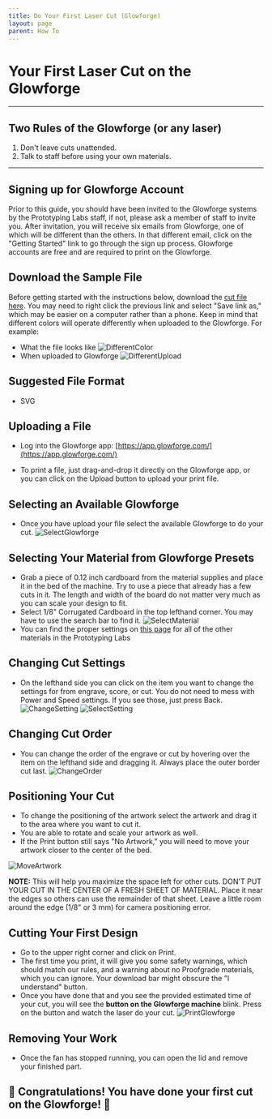 ```yaml
---
title: Do Your First Laser Cut (Glowforge)
layout: page
parent: How To
---
```


# Your First Laser Cut on the Glowforge

---
## Two Rules of the Glowforge (or any laser)

1. Don't leave cuts unattended.
1. Talk to staff before using your own materials.

---

## Signing up for Glowforge Account
Prior to this guide, you should have been invited to the Glowforge systems by the Prototyping Labs staff, if not, please ask a member of staff to invite you. After invitation, you will receive six emails from Glowforge, one of which will be different than the others. In that different email, click on the "Getting Started" link to go through the sign up process. Glowforge accounts are free and are required to print on the Glowforge.

## Download the Sample File

Before getting started with the instructions below, download the [cut file here](/assets/images/first_laser_cut/gix_first_cut.svg). You may need to right click the previous link and select "Save link as," which may be easier on a computer rather than a phone. Keep in mind that different colors will operate differently when uploaded to the Glowforge. For example:

- What the file looks like
  ![DifferentColor](/assets/images/first_laser_cut/different_color.png)
- When uploaded to Glowforge
  ![DifferentUpload](/assets/images/first_laser_cut/uploaded_file.jpg)

## Suggested File Format

- SVG

## Uploading a File

- Log into the Glowforge app: [https://app.glowforge.com/](https://app.glowforge.com/)

- To print a file, just drag-and-drop it directly on the Glowforge app, or you can click on the Upload button to upload your print file.

## Selecting an Available Glowforge

- Once you have upload your file select the available Glowforge to do your cut.
  ![SelectGlowforge](/assets/images/first_laser_cut/select_glowforge.gif)

## Selecting Your Material from Glowforge Presets

- Grab a piece of 0.12 inch cardboard from the material supplies and place it in the bed of the machine. Try to use a piece that already has a few cuts in it. The length and width of the board do not matter very much as you can scale your design to fit.
- Select 1/8" Corrugated Cardboard in the top lefthand corner. You may have to use the search bar to find it.
  ![SelectMaterial](/assets/images/first_laser_cut/select_material.png)
- You can find the proper settings on [this page](https://gixlabs.github.io/tools/laser_cutters/glowforge.html) for all of the other materials in the Prototyping Labs

## Changing Cut Settings

- On the lefthand side you can click on the item you want to change the settings for from engrave, score, or cut. You do not need to mess with Power and Speed settings. If you see those, just press Back.
  ![ChangeSetting](/assets/images/first_laser_cut/change_settings.png)
  ![SelectSetting](/assets/images/first_laser_cut/select_settings.jpg)

## Changing Cut Order

- You can change the order of the engrave or cut by hovering over the item on the lefthand side and dragging it. Always place the outer border cut last.
  ![ChangeOrder](/assets/images/first_laser_cut/change_order.gif)

## Positioning Your Cut

- To change the positioning of the artwork select the artwork and drag it to the area where you want to cut it.
- You are able to rotate and scale your artwork as well.
- If the Print button still says "No Artwork," you will need to move your artwork closer to the center of the bed.

![MoveArtwork](/assets/images/first_laser_cut/move_artwork.gif)

**NOTE:** This will help you maximize the space left for other cuts. DON'T PUT YOUR CUT IN THE CENTER OF A FRESH SHEET OF MATERIAL. Place it near the edges so others can use the remainder of that sheet. Leave a little room around the edge (1/8" or 3 mm) for camera positioning error.

## Cutting Your First Design

- Go to the upper right corner and click on Print.
- The first time you print, it will give you some safety warnings, which should match our rules, and a warning about no Proofgrade materials, which you can ignore. Your download bar might obscure the "I understand" button.
- Once you have done that and you see the provided estimated time of your cut, you will see the **button on the Glowforge machine** blink. Press on the button and watch the laser do your cut.
  ![PrintGlowforge](/assets/images/first_laser_cut/print_glowforge.gif)

## Removing Your Work
- Once the fan has stopped running, you can open the lid and remove your finished part.

## 🎉 **Congratulations! You have done your first cut on the Glowforge!** 🎉

